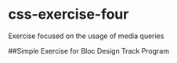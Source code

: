 # css-exercise-four
Exercise focused on the usage of media queries

##Simple Exercise for Bloc Design Track Program
